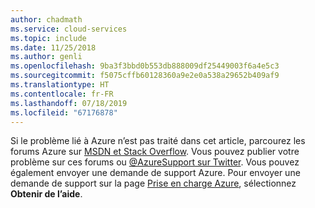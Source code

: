 ```yaml
---
author: chadmath
ms.service: cloud-services
ms.topic: include
ms.date: 11/25/2018
ms.author: genli
ms.openlocfilehash: 9ba3f3bbd0b553db888009df25449003f6a4e5c3
ms.sourcegitcommit: f5075cffb60128360a9e2e0a538a29652b409af9
ms.translationtype: HT
ms.contentlocale: fr-FR
ms.lasthandoff: 07/18/2019
ms.locfileid: "67176878"
---
```

Si le problème lié à Azure n’est pas traité dans cet article, parcourez les forums Azure sur [MSDN et Stack Overflow](https://azure.microsoft.com/support/forums/). Vous pouvez publier votre problème sur ces forums ou [@AzureSupport sur Twitter](https://twitter.com/AzureSupport). Vous pouvez également envoyer une demande de support Azure. Pour envoyer une demande de support sur la page [Prise en charge Azure](https://azure.microsoft.com/support/options/), sélectionnez **Obtenir de l’aide**.

